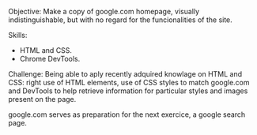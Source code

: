 Objective: Make a copy of google.com homepage, visually indistinguishable, but with no regard for the funcionalities of the site.

Skills: 
- HTML and CSS.
- Chrome DevTools.

Challenge: Being able to aply recently adquired knowlage on HTML and CSS: right use of HTML elements, use of CSS styles to match google.com and DevTools to help retrieve information for particular styles and images present on the page.

google.com serves as preparation for the next exercice, a google search page.



